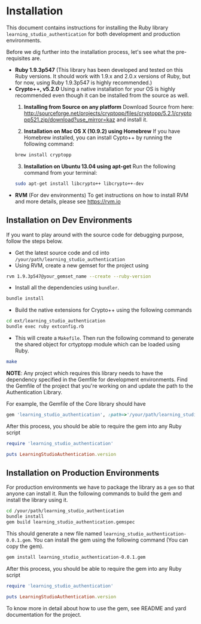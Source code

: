 # Installation
This document contains instructions for installing the Ruby library `learning_studio_authentication` for both development and production environments.

Before we dig further into the installation process, let's see what the pre-requisites are.

-  **Ruby 1.9.3p547** (This library has been developed and tested on this Ruby versions. It should work with 1.9.x and 2.0.x versions of Ruby, but for now, using Ruby 1.9.3p547 is highly recommended.)
- **Crypto++, v5.2.0** Using a native installation for your OS is highly recommended even though it can be installed from the source as well.
    1. **Installing from Source on any platform**
        Download Source from here: http://sourceforge.net/projects/cryptopp/files/cryptopp/5.2.1/cryptopp521.zip/download?use_mirror=kaz and install it.

    2. **Installation on Mac OS X (10.9.2) using Homebrew**
    If you have Homebrew installed, you can install Cypto++ by running the following command:
    ```sh
    brew install cryptopp
    ```
    3. **Installation on Ubuntu 13.04 using apt-get**
    Run the following command from your terminal:
    ```sh
    sudo apt-get install libcrypto++ libcrypto++-dev
    ```
- **RVM** (For dev environments)
To get instructions on how to install RVM and more details, please see https://rvm.io

## Installation on Dev Environments
If you want to play around with the source code for debugging purpose, follow the steps below.

- Get the latest source code and cd into `/your/path/learning_studio_authentication`
- Using RVM, create a new gemset for the project using
```sh
rvm 1.9.3p547@your_gemset_name --create --ruby-version
```
- Install all the dependencies using `bundler`.
```sh
bundle install
```
- Build the native extensions for Crypto++ using the following commands
```sh
cd ext/learning_studio_authentication
bundle exec ruby extconfig.rb
```
- This will create a `Makefile`. Then run the following command to generate the shared object for crtyptopp module which can be loaded using Ruby.
```sh
make
```

**NOTE**: Any project which requires this library needs to have the dependency specified in the Gemfile for development environments. Find the Gemfile of the project that you're working on and update the path to the Authentication Library.

For example, the Gemfile of the Core library should have

```ruby
gem 'learning_studio_authentication', :path=>'/your/path/learning_studio_authentication'
```

After this process, you should be able to require the gem into any Ruby script

```ruby
require 'learning_studio_authentication'

puts LearningStudioAuthentication.version
```

## Installation on Production Environments
For production environments we have to package the library as a `gem` so that anyone can install it. Run the following commands to build the gem and install the library using it.

```sh
cd /your/path/learning_studio_authentication
bundle install
gem build learning_studio_authentication.gemspec
```

This should generate a new file named `learning_studio_authentication-0.0.1.gem`. You can install the gem using the following command (You can copy the gem).
```sh
gem install learning_studio_authentication-0.0.1.gem
```

After this process, you should be able to require the gem into any Ruby script

```ruby
require 'learning_studio_authentication'

puts LearningStudioAuthentication.version
```

To know more in detail about how to use the gem, see README and yard documentation for the project.
